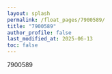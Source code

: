 ```yaml
---
layout: splash
permalink: /float_pages/7900589/
title: "7900589"
author_profile: false
last_modified_at: 2025-06-13
toc: false
---
```

 
7900589
